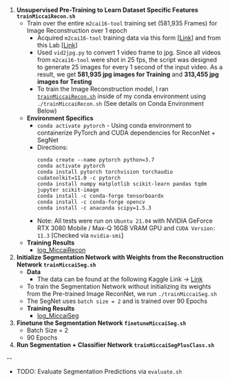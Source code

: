 1. **Unsupervised Pre-Training to Learn Dataset Specific Features `trainMiccaiRecon.sh`**
    - Train over the entire `m2cai16-tool` training set (581,935 Frames) for Image Reconstruction over 1 epoch
        - Acquired `m2cai16-tool` training data via this form [[Link](https://docs.google.com/forms/d/1RIHj5aenrA37fVWHi3SHmDeIp9Iaz8W302P8dbwI3Po/viewform?edit_requested=true)] and from this Lab [[Link](http://camma.u-strasbg.fr/datasets)]
        - Used `vid2jpg.py` to convert 1 video frame to jpg. Since all videos from `m2cai16-tool` were shot in 25 fps, the script was designed to generate 25 images for every 1 second of the input video. As a result, we get **581,935 jpg images for Training** and **313,455 jpg images for Testing**
        - To train the Image Reconstruction model, I ran [`trainMiccaiRecon.sh`](trainMiccaiRecon.sh) inside of my conda environment using `./trainMiccaiRecon.sh` (See details on Conda Environment Below)
    - **Environment Specifics**
        - `conda activate pytorch` - Using conda environment to containerize PyTorch and CUDA dependencies for ReconNet + SegNet
        - Directions:
            ```
            conda create --name pytorch python=3.7
            conda activate pytorch
            conda install pytorch torchvision torchaudio cudatoolkit=11.0 -c pytorch
            conda install numpy matplotlib scikit-learn pandas tqdm jupyter scikit-image
            conda install -c conda-forge tensorboardx
            conda install -c conda-forge opencv
            conda install -c anaconda scipy=1.5.3
            ```
        - Note: All tests were run on `Ubuntu 21.04` with NVIDIA GeForce RTX 3080 Mobile / Max-Q 16GB VRAM GPU and `CUDA Version: 11.3` [Checked via `nvidia-smi`]
    - **Training Results**
        - [log_MiccaiRecon](log_MiccaiRecon)
2. **Initialize Segmentation Network with Weights from the Reconstruction Network `trainMiccaiSeg.sh`**
    - **Data**
        - The data can be found at the following Kaggle Link -> [Link](https://www.kaggle.com/salmanmaq/m2caiseg)
    - To train the Segmentation Network without initializing its weights from the Pre-trained Image ReconNet, we run `./trainMiccaiSeg.sh`
    - The SegNet uses `batch size = 2` and is trained over 90 Epochs
    - **Training Results**
        - [log_MiccaiSeg](log_MiccaiSeg)
3. **Finetune the Segmentation Network `finetuneMiccaiSeg.sh`**
    - Batch Size = 2
    - 90 Epochs
4. **Run Segmentation + Classifier Network `trainMiccaiSegPlusClass.sh`**

--
* TODO: Evaluate Segmentation Predictions via `evaluate.sh`